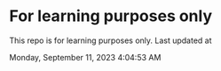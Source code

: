 # For learning purposes only
This repo is for learning purposes only.
Last updated at

Monday, September 11, 2023 4:04:53 AM


